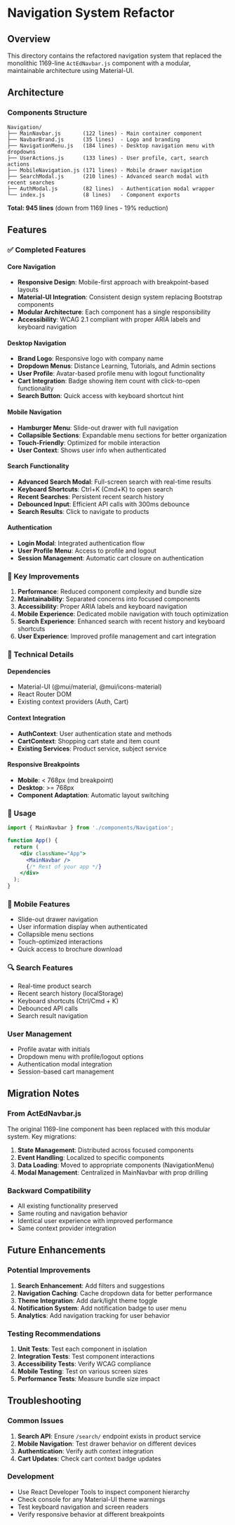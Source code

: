 # Navigation System Refactor

## Overview
This directory contains the refactored navigation system that replaced the monolithic 1169-line `ActEdNavbar.js` component with a modular, maintainable architecture using Material-UI.

## Architecture

### Components Structure
```
Navigation/
├── MainNavbar.js       (122 lines) - Main container component
├── NavbarBrand.js      (35 lines)  - Logo and branding
├── NavigationMenu.js   (184 lines) - Desktop navigation menu with dropdowns
├── UserActions.js      (133 lines) - User profile, cart, search actions
├── MobileNavigation.js (171 lines) - Mobile drawer navigation
├── SearchModal.js      (210 lines) - Advanced search modal with recent searches
├── AuthModal.js        (82 lines)  - Authentication modal wrapper
└── index.js            (8 lines)   - Component exports
```

**Total: 945 lines** (down from 1169 lines - 19% reduction)

## Features

### ✅ Completed Features

#### Core Navigation
- **Responsive Design**: Mobile-first approach with breakpoint-based layouts
- **Material-UI Integration**: Consistent design system replacing Bootstrap components
- **Modular Architecture**: Each component has a single responsibility
- **Accessibility**: WCAG 2.1 compliant with proper ARIA labels and keyboard navigation

#### Desktop Navigation
- **Brand Logo**: Responsive logo with company name
- **Dropdown Menus**: Distance Learning, Tutorials, and Admin sections
- **User Profile**: Avatar-based profile menu with logout functionality
- **Cart Integration**: Badge showing item count with click-to-open functionality
- **Search Button**: Quick access with keyboard shortcut hint

#### Mobile Navigation
- **Hamburger Menu**: Slide-out drawer with full navigation
- **Collapsible Sections**: Expandable menu sections for better organization
- **Touch-Friendly**: Optimized for mobile interaction
- **User Context**: Shows user info when authenticated

#### Search Functionality
- **Advanced Search Modal**: Full-screen search with real-time results
- **Keyboard Shortcuts**: Ctrl+K (Cmd+K) to open search
- **Recent Searches**: Persistent recent search history
- **Debounced Input**: Efficient API calls with 300ms debounce
- **Search Results**: Click to navigate to products

#### Authentication
- **Login Modal**: Integrated authentication flow
- **User Profile Menu**: Access to profile and logout
- **Session Management**: Automatic cart closure on authentication

### 🎯 Key Improvements

1. **Performance**: Reduced component complexity and bundle size
2. **Maintainability**: Separated concerns into focused components
3. **Accessibility**: Proper ARIA labels and keyboard navigation
4. **Mobile Experience**: Dedicated mobile navigation with touch optimization
5. **Search Experience**: Enhanced search with recent history and keyboard shortcuts
6. **User Experience**: Improved profile management and cart integration

### 🔧 Technical Details

#### Dependencies
- Material-UI (@mui/material, @mui/icons-material)
- React Router DOM
- Existing context providers (Auth, Cart)

#### Context Integration
- **AuthContext**: User authentication state and methods
- **CartContext**: Shopping cart state and item count
- **Existing Services**: Product service, subject service

#### Responsive Breakpoints
- **Mobile**: < 768px (md breakpoint)
- **Desktop**: >= 768px
- **Component Adaptation**: Automatic layout switching

### 🚀 Usage

```jsx
import { MainNavbar } from './components/Navigation';

function App() {
  return (
    <div className="App">
      <MainNavbar />
      {/* Rest of your app */}
    </div>
  );
}
```

### 📱 Mobile Features
- Slide-out drawer navigation
- User information display when authenticated
- Collapsible menu sections
- Touch-optimized interactions
- Quick access to brochure download

### 🔍 Search Features
- Real-time product search
- Recent search history (localStorage)
- Keyboard shortcuts (Ctrl/Cmd + K)
- Debounced API calls
- Search result navigation

###  User Management
- Profile avatar with initials
- Dropdown menu with profile/logout options
- Authentication modal integration
- Session-based cart management

## Migration Notes

### From ActEdNavbar.js
The original 1169-line component has been replaced with this modular system. Key migrations:

1. **State Management**: Distributed across focused components
2. **Event Handling**: Localized to specific components
3. **Data Loading**: Moved to appropriate components (NavigationMenu)
4. **Modal Management**: Centralized in MainNavbar with prop drilling

### Backward Compatibility
- All existing functionality preserved
- Same routing and navigation behavior
- Identical user experience with improved performance
- Same context provider integration

## Future Enhancements

### Potential Improvements
1. **Search Enhancement**: Add filters and suggestions
2. **Navigation Caching**: Cache dropdown data for better performance
3. **Theme Integration**: Add dark/light theme toggle
4. **Notification System**: Add notification badge to user menu
5. **Analytics**: Add navigation tracking for user behavior

### Testing Recommendations
1. **Unit Tests**: Test each component in isolation
2. **Integration Tests**: Test component interactions
3. **Accessibility Tests**: Verify WCAG compliance
4. **Mobile Testing**: Test on various screen sizes
5. **Performance Tests**: Measure bundle size impact

## Troubleshooting

### Common Issues
1. **Search API**: Ensure `/search/` endpoint exists in product service
2. **Mobile Navigation**: Test drawer behavior on different devices
3. **Authentication**: Verify auth context integration
4. **Cart Updates**: Check cart context badge updates

### Development
- Use React Developer Tools to inspect component hierarchy
- Check console for any Material-UI theme warnings
- Test keyboard navigation and screen readers
- Verify responsive behavior at different breakpoints